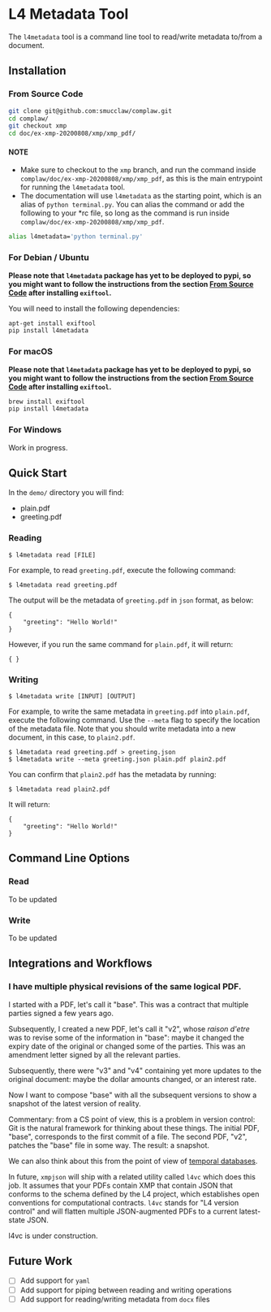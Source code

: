 # L4 Metadata Tool

The `l4metadata` tool is a command line tool to read/write metadata to/from a document.

## Installation

### From Source Code

```sh
git clone git@github.com:smucclaw/complaw.git
cd complaw/
git checkout xmp
cd doc/ex-xmp-20200808/xmp/xmp_pdf/
```

#### NOTE
- Make sure to checkout to the `xmp` branch, and run the command inside `complaw/doc/ex-xmp-20200808/xmp/xmp_pdf`, as this is the main entrypoint for running the `l4metadata` tool.
- The documentation will use `l4metadata` as the starting point, which is an alias of `python terminal.py`. You can alias the command or add the following to your \*rc file, so long as the command is run inside `complaw/doc/ex-xmp-20200808/xmp/xmp_pdf`.

```sh
alias l4metadata='python terminal.py'
```

### For Debian / Ubuntu

**Please note that `l4metadata` package has yet to be deployed to pypi, so you might want to follow the instructions from the section [From Source Code](#from-source-code) after installing `exiftool`.**

You will need to install the following dependencies:

```sh
apt-get install exiftool
pip install l4metadata
```

### For macOS

**Please note that `l4metadata` package has yet to be deployed to pypi, so you might want to follow the instructions from the section [From Source Code](#from-source-code) after installing `exiftool`.**

```sh
brew install exiftool
pip install l4metadata
``` 

### For Windows

Work in progress.

## Quick Start

In the `demo/` directory you will find:
- plain.pdf
- greeting.pdf

### Reading

```console
$ l4metadata read [FILE]
```

For example, to read `greeting.pdf`, execute the following command:

```console
$ l4metadata read greeting.pdf
```

The output will be the metadata of `greeting.pdf` in `json` format, as below:

```console
{
    "greeting": "Hello World!"
}
```

However, if you run the same command for `plain.pdf`, it will return:

```console
{ }
```

### Writing

```console
$ l4metadata write [INPUT] [OUTPUT]
```

For example, to write the same metadata in `greeting.pdf` into `plain.pdf`, execute the following command. Use the `--meta` flag to specify the location of the metadata file. Note that you should write metadata into a new document, in this case, to `plain2.pdf`.

```console
$ l4metadata read greeting.pdf > greeting.json
$ l4metadata write --meta greeting.json plain.pdf plain2.pdf
```

You can confirm that `plain2.pdf` has the metadata by running:

```console
$ l4metadata read plain2.pdf
```

It will return:

```console
{
    "greeting": "Hello World!"
}
```

## Command Line Options

### Read

To be updated

### Write

To be updated

## Integrations and Workflows

### I have multiple physical revisions of the same logical PDF.

I started with a PDF, let's call it "base". This was a contract that multiple parties signed a few years ago.

Subsequently, I created a new PDF, let's call it "v2", whose _raison d'etre_ was to revise some of the information in "base": maybe it changed the expiry date of the original or changed some of the
parties. This was an amendment letter signed by all the relevant parties.

Subsequently, there were "v3" and "v4" containing yet more updates to the original document: maybe the dollar amounts changed, or an interest rate.

Now I want to compose "base" with all the subsequent versions to show a snapshot of the latest version of reality.

Commentary: from a CS point of view, this is a problem in version control: Git is the natural framework for thinking about these things. The initial PDF, "base", corresponds to the first commit of a file. The second PDF, "v2", patches the "base" file in some way. The result: a snapshot.

We can also think about this from the point of view of [temporal databases](https://en.wikipedia.org/wiki/Temporal_database).

In future, `xmpjson` will ship with a related utility called `l4vc` which does this job. It assumes that your PDFs contain XMP that contain JSON that conforms to the schema defined by the L4 project, which establishes open conventions for computational contracts. `l4vc` stands for "L4 version control" and will flatten multiple JSON-augmented PDFs to a current latest-state JSON.

l4vc is under construction.

## Future Work

- [ ] Add support for `yaml`
- [ ] Add support for piping between reading and writing operations
- [ ] Add support for reading/writing metadata from `docx` files
